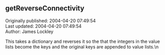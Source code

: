 ## getReverseConnectivity  
Originally published: 2004-04-20 07:49:54  
Last updated: 2004-04-20 07:49:54  
Author: James Lockley  
  
This takes a dictionary and reverses it so the that the integers in the value lists become the keys and the original keys are appended to value lists.\n